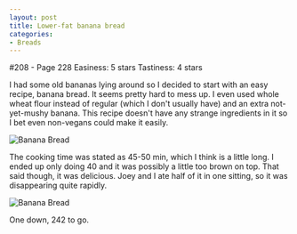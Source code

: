 ```yaml
---
layout: post
title: Lower-fat banana bread
categories:
- Breads
---
```


#208 - Page 228
Easiness: 5 stars
Tastiness: 4 stars

I had some old bananas lying around so I decided to start with an easy recipe, banana bread. It seems pretty hard to mess up. I even used whole wheat flour instead of regular (which I don't usually have) and an extra not-yet-mushy banana. This recipe doesn't have any strange ingredients in it so I bet even non-vegans could make it easily.

![Banana Bread](https://lh3.googleusercontent.com/-LElVfBTzHZI/TqMbaOeXEuI/AAAAAAAAj2o/PZcmZaKUo3I/s640/IMG_0567.jpg)

The cooking time was stated as 45-50 min, which I think is a little long. I ended up only doing 40 and it was possibly a little too brown on top. That said though, it was delicious. Joey and I ate half of it in one sitting, so it was disappearing quite rapidly.

![Banana Bread](https://lh6.googleusercontent.com/-TV1vKlE_F1g/TqMbft6gYYI/AAAAAAAAj2w/Q0izBlZaol0/s640/IMG_0571.jpg)

One down, 242 to go.
